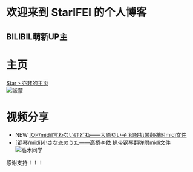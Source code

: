 # 欢迎来到 StarIFEI 的个人博客 

## BILIBIL萌新UP主
# 主页
[Star丶亦非的主页](https://space.bilibili.com/386332727)          
![派蒙](https://ascii2d.net/thumbnail/9/3/2/3/93235c8d510ccc84d6bfec863930544d.jpg)
# 视频分享
* NEW [[OP/midi]言わないけどね——大原ゆい子 钢琴扒带翻弹附midi文件](https://www.bilibili.com/video/BV1nQ4y117hC/) 
* [[钢琴/midi]小さな恋のうた——高桥李依 扒带钢琴翻弹附midi文件](https://www.bilibili.com/video/BV1B44y1y7dL/) 
![高木同学](https://ascii2d.net/thumbnail/7/4/5/e/745e8873697fd91f33c5692ac2438c8c.jpg)

感谢支持！！！



